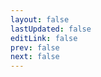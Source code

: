 ```yaml
---
layout: false
lastUpdated: false
editLink: false
prev: false
next: false
---
```


<script setup lang="ts">
import { onMounted } from 'vue';

const supportedLanguages = ['cs', 'en'];

onMounted(() => {
  const preferredLanguage = window.navigator.language.toLowerCase();

  const matchingLanguage = supportedLanguages.find(lang => preferredLanguage.startsWith(lang));

  if (matchingLanguage) {
    // Change the path to the matched language version
    window.location.pathname = `/${matchingLanguage}/`;
  } else {
    // Fallback to the default version if no match is found
    window.location.pathname = `/${supportedLanguages[0]}/`;
  }
});
</script>
